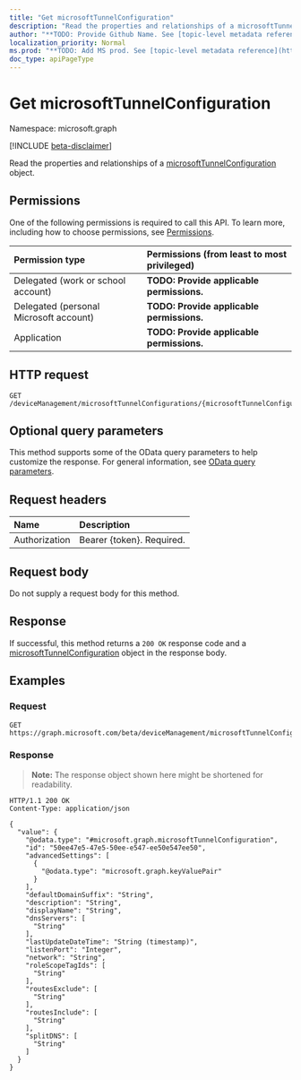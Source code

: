 ```yaml
---
title: "Get microsoftTunnelConfiguration"
description: "Read the properties and relationships of a microsoftTunnelConfiguration object."
author: "**TODO: Provide Github Name. See [topic-level metadata reference](https://msgo.azurewebsites.net/add/document/guidelines/metadata.html#topic-level-metadata)**"
localization_priority: Normal
ms.prod: "**TODO: Add MS prod. See [topic-level metadata reference](https://msgo.azurewebsites.net/add/document/guidelines/metadata.html#topic-level-metadata)**"
doc_type: apiPageType
---
```


# Get microsoftTunnelConfiguration
Namespace: microsoft.graph

[!INCLUDE [beta-disclaimer](../../includes/beta-disclaimer.md)]

Read the properties and relationships of a [microsoftTunnelConfiguration](../resources/microsofttunnelconfiguration.md) object.

## Permissions
One of the following permissions is required to call this API. To learn more, including how to choose permissions, see [Permissions](/graph/permissions-reference).

|Permission type|Permissions (from least to most privileged)|
|:---|:---|
|Delegated (work or school account)|**TODO: Provide applicable permissions.**|
|Delegated (personal Microsoft account)|**TODO: Provide applicable permissions.**|
|Application|**TODO: Provide applicable permissions.**|

## HTTP request

<!-- {
  "blockType": "ignored"
}
-->
``` http
GET /deviceManagement/microsoftTunnelConfigurations/{microsoftTunnelConfigurationId}
```

## Optional query parameters
This method supports some of the OData query parameters to help customize the response. For general information, see [OData query parameters](/graph/query-parameters).

## Request headers
|Name|Description|
|:---|:---|
|Authorization|Bearer {token}. Required.|

## Request body
Do not supply a request body for this method.

## Response

If successful, this method returns a `200 OK` response code and a [microsoftTunnelConfiguration](../resources/microsofttunnelconfiguration.md) object in the response body.

## Examples

### Request
<!-- {
  "blockType": "request",
  "name": "get_microsofttunnelconfiguration"
}
-->
``` http
GET https://graph.microsoft.com/beta/deviceManagement/microsoftTunnelConfigurations/{microsoftTunnelConfigurationId}
```


### Response
>**Note:** The response object shown here might be shortened for readability.
<!-- {
  "blockType": "response",
  "truncated": true,
  "@odata.type": "microsoft.graph.microsoftTunnelConfiguration"
}
-->
``` http
HTTP/1.1 200 OK
Content-Type: application/json

{
  "value": {
    "@odata.type": "#microsoft.graph.microsoftTunnelConfiguration",
    "id": "50ee47e5-47e5-50ee-e547-ee50e547ee50",
    "advancedSettings": [
      {
        "@odata.type": "microsoft.graph.keyValuePair"
      }
    ],
    "defaultDomainSuffix": "String",
    "description": "String",
    "displayName": "String",
    "dnsServers": [
      "String"
    ],
    "lastUpdateDateTime": "String (timestamp)",
    "listenPort": "Integer",
    "network": "String",
    "roleScopeTagIds": [
      "String"
    ],
    "routesExclude": [
      "String"
    ],
    "routesInclude": [
      "String"
    ],
    "splitDNS": [
      "String"
    ]
  }
}
```


